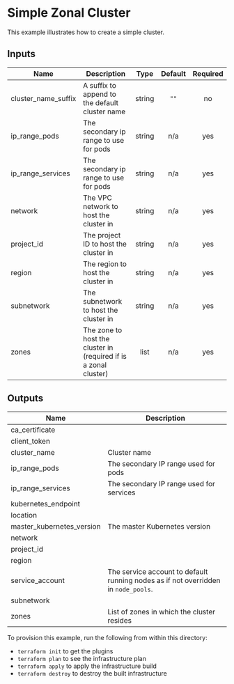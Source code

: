 # Simple Zonal Cluster

This example illustrates how to create a simple cluster.

[^]: (autogen_docs_start)

## Inputs

| Name | Description | Type | Default | Required |
|------|-------------|:----:|:-----:|:-----:|
| cluster\_name\_suffix | A suffix to append to the default cluster name | string | `""` | no |
| ip\_range\_pods | The secondary ip range to use for pods | string | n/a | yes |
| ip\_range\_services | The secondary ip range to use for pods | string | n/a | yes |
| network | The VPC network to host the cluster in | string | n/a | yes |
| project\_id | The project ID to host the cluster in | string | n/a | yes |
| region | The region to host the cluster in | string | n/a | yes |
| subnetwork | The subnetwork to host the cluster in | string | n/a | yes |
| zones | The zone to host the cluster in (required if is a zonal cluster) | list | n/a | yes |

## Outputs

| Name | Description |
|------|-------------|
| ca\_certificate |  |
| client\_token |  |
| cluster\_name | Cluster name |
| ip\_range\_pods | The secondary IP range used for pods |
| ip\_range\_services | The secondary IP range used for services |
| kubernetes\_endpoint |  |
| location |  |
| master\_kubernetes\_version | The master Kubernetes version |
| network |  |
| project\_id |  |
| region |  |
| service\_account | The service account to default running nodes as if not overridden in `node_pools`. |
| subnetwork |  |
| zones | List of zones in which the cluster resides |

[^]: (autogen_docs_end)

To provision this example, run the following from within this directory:

- `terraform init` to get the plugins
- `terraform plan` to see the infrastructure plan
- `terraform apply` to apply the infrastructure build
- `terraform destroy` to destroy the built infrastructure
